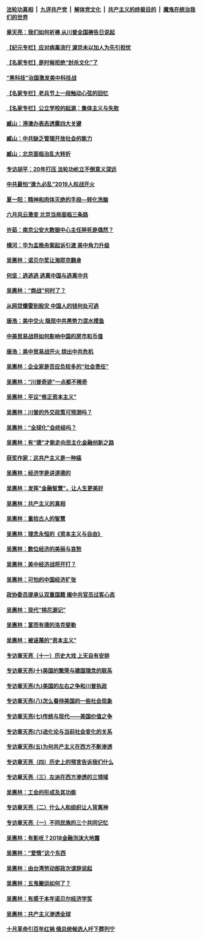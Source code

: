 

####  [法轮功真相](../../../../basic/blob/master/README.md?t=07081004) &nbsp;|&nbsp; [九评共产党](../../../../9ping.md/blob/master/README.md?t=07081004) &nbsp;|&nbsp; [解体党文化](../../../../jtdwh.md/blob/master/README.md?t=07081004)  &nbsp;|&nbsp; [共产主义的终极目的](../../../../gczydzjmd.md/blob/master/README.md?t=07081004) &nbsp;|&nbsp; [魔鬼在统治我们的世界](../../../../mgztzwmdsj.md/blob/master/README.md?t=07081004) 

#### [章天亮：我们如何祈祷 从川普全国祷告日说起](../pages/nsc423/n11944627.md?t=07081004) 

#### [【纪元专栏】应对病毒流行 渥京未以加人为先引担忧](../pages/nsc423/n11875714.md?t=07081004) 

#### [【名家专栏】是时候拒绝“封杀文化”了](../pages/nsc423/n11814093.md?t=07081004) 

#### [“黑科技”治国激发美中科技战](../pages/nsc423/n11638056.md?t=07081004) 

#### [【名家专栏】老兵节上一段触动心弦的回忆](../pages/nsc423/n11646016.md?t=07081004) 

#### [【名家专栏】公立学校的起源：集体主义与失败](../pages/nsc423/n11601833.md?t=07081004) 

#### [臧山：港澳办表态透露四大关键](../pages/nsc423/n11421628.md?t=07081004) 

#### [臧山：中共缺乏管理开放社会的能力](../pages/nsc423/n11407457.md?t=07081004) 

#### [臧山：北京面临治乱大转折](../pages/nsc423/n11406895.md?t=07081004) 

#### [专访胡平：20年打压 法轮功屹立不倒意义深远](../pages/nsc423/n11398800.md?t=07081004) 

#### [中共最怕“逢九必乱”2019人权战开火](../pages/nsc423/n11385248.md?t=07081004) 

#### [夏一阳：精神和肉体灭绝的手段—转化洗脑](../pages/nsc423/n11368250.md?t=07081004) 

#### [六月风云激变 北京当局面临三条路](../pages/nsc423/n11313668.md?t=07081004) 

#### [许茹：南京公安大数据中心主任猝死是偶然？](../pages/nsc423/n11064744.md?t=07081004) 

#### [横河：华为孟晚舟案起诉引渡 美中角力升级](../pages/nsc423/n11027230.md?t=07081004) 

#### [吴惠林：诺贝尔奖让海耶克翻身](../pages/nsc423/n10890049.md?t=07081004) 

#### [何坚：逃逃逃 逃离中国与逃离中共](../pages/nsc423/n10592891.md?t=07081004) 

#### [吴惠林：“商战”何时了？](../pages/nsc423/n10573558.md?t=07081004) 

#### [从网贷爆雷到股灾 中国人的钱何处可逃](../pages/nsc423/n10572800.md?t=07081004) 

#### [唐浩：美中交火 隐现中共黑势力混水摸鱼](../pages/nsc423/n10544040.md?t=07081004) 

#### [中美贸易战将如何影响中国的房市和币值](../pages/nsc423/n10543697.md?t=07081004) 

#### [唐浩：美中贸易战开火 烧出中共危机](../pages/nsc423/n10540126.md?t=07081004) 

#### [吴惠林：企业家是否应负较多的“社会责任”](../pages/nsc423/n10535022.md?t=07081004) 

#### [吴惠林：“川普奇迹”一点都不稀奇](../pages/nsc423/n10512808.md?t=07081004) 

#### [吴惠林：平议“修正资本主义”](../pages/nsc423/n10495724.md?t=07081004) 

#### [吴惠林：川普的外交政策可预测吗？](../pages/nsc423/n10462387.md?t=07081004) 

#### [吴惠林：“全球化”会终结吗？](../pages/nsc423/n10452838.md?t=07081004) 

#### [吴惠林：有“德”才能走向民主化金融创新之路](../pages/nsc423/n10432292.md?t=07081004) 

#### [获奖作家：这共产主义是一种癌](../pages/nsc423/n10431541.md?t=07081004) 

#### [吴惠林：经济学是讲道德的](../pages/nsc423/n10398014.md?t=07081004) 

#### [吴惠林：发挥“金融智慧”，让人生更美好](../pages/nsc423/n10375019.md?t=07081004) 

#### [吴惠林：共产主义的真相](../pages/nsc423/n10351394.md?t=07081004) 

#### [吴惠林：重拾古人的智慧](../pages/nsc423/n10337691.md?t=07081004) 

#### [吴惠林：理念永恒的《资本主义与自由》](../pages/nsc423/n10316274.md?t=07081004) 

#### [吴惠林：数位经济的美丽与哀愁](../pages/nsc423/n10292946.md?t=07081004) 

#### [吴惠林：美中经济战将开打？](../pages/nsc423/n10258825.md?t=07081004) 

#### [吴惠林：可怕的中国经济扩张](../pages/nsc423/n10219147.md?t=07081004) 

#### [政协委员提承认双重国籍 揭中共官员过客心态](../pages/nsc423/n10208809.md?t=07081004) 

#### [吴惠林：现代“桃花源记”](../pages/nsc423/n10185234.md?t=07081004) 

#### [吴惠林：富而有德的洛克斐勒](../pages/nsc423/n10142264.md?t=07081004) 

#### [吴惠林：被诬蔑的“资本主义”](../pages/nsc423/n10124816.md?t=07081004) 

#### [专访章天亮（十一）历史大戏 上天自有安排](../pages/nsc423/n10094905.md?t=07081004) 

#### [专访章天亮(十)美国的繁荣与建国理念的联系](../pages/nsc423/n10094899.md?t=07081004) 

#### [专访章天亮(九)美国的左右之争和川普执政](../pages/nsc423/n10094889.md?t=07081004) 

#### [专访章天亮(八)怎么看待美国的一些社会现象](../pages/nsc423/n10094857.md?t=07081004) 

#### [专访章天亮(七)传统与现代——美国价值之争](../pages/nsc423/n10093140.md?t=07081004) 

#### [专访章天亮(六)进化论与当前社会变化的关系](../pages/nsc423/n10092036.md?t=07081004) 

#### [专访章天亮(五)为何共产主义在西方不断渗透](../pages/nsc423/n10083620.md?t=07081004) 

#### [专访章天亮（四）历史上的预言告诉我们什么](../pages/nsc423/n10083606.md?t=07081004) 

#### [专访章天亮（三）左派在西方渗透的三领域](../pages/nsc423/n10081115.md?t=07081004) 

#### [吴惠林：工会的形成及其功能](../pages/nsc423/n10080633.md?t=07081004) 

#### [专访章天亮（二）什么人和组织让人背离神](../pages/nsc423/n10076637.md?t=07081004) 

#### [专访章天亮（一）不同民族的三个共同记忆](../pages/nsc423/n10074188.md?t=07081004) 

#### [吴惠林：有影呒？2018金融泡沫大地震](../pages/nsc423/n10040534.md?t=07081004) 

#### [吴惠林：“爱情”这个东西](../pages/nsc423/n10019423.md?t=07081004) 

#### [吴惠林：由台湾劳动部政次请辞说起](../pages/nsc423/n9979679.md?t=07081004) 

#### [吴惠林：五鬼搬运如何了？](../pages/nsc423/n9925338.md?t=07081004) 

#### [吴惠林：有感于本年诺贝尔经济学奖](../pages/nsc423/n9871883.md?t=07081004) 

#### [吴惠林：共产主义渗透全球](../pages/nsc423/n9812748.md?t=07081004) 

#### [十月革命引百年红祸 俄总统候选人吁下葬列宁](../pages/nsc423/n9810182.md?t=07081004) 

